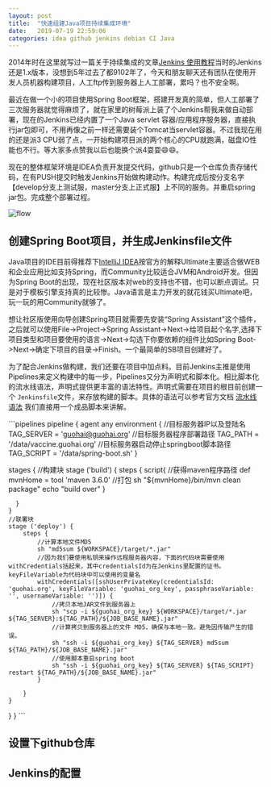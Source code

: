 ```yaml
---
layout: post
title:  "快速组建Java项目持续集成环境"
date:   2019-07-19 22:59:06
categories: idea github jenkins debian CI Java
---
```

2014年时在这里就写过一篇关于持续集成的文章[Jenkins 使用教程](/java/jenkins/2014/11/14/jenkins-use-tutorial.html)当时的Jenkins还是1.x版本，没想到5年过去了都9102年了，今天和朋友聊天还有团队在使用开发人员机器构建项目，人工ftp传到服务器上人工部署，累吗？也不安全啊。

最近在做一个小的项目使用Spring Boot框架，搭建开发真的简单，但人工部署了三次服务器就觉得麻烦了，就在家里的树莓派上装了个Jenkins帮我来做自动部署，现在的Jenkins已经内置了一个Java servlet 容器/应用程序服务器，直接执行jar包即可，不用再像之前一样还需要装个Tomcat当servlet容器。不过我现在用的还是派3 CPU弱了点，一开始构建项目派的两个核心的CPU就跑满，磁盘IO性能也不行。等大家多点赞我以后也能换个派4耍耍😄😄。

现在的整体框架环境是IDEA负责开发提交代码，github只是一个仓库负责存储代码，在有PUSH提交时触发Jenkins开始做构建动作。构建完成后按分支名字【develop分支上测试服，master分支上正式服】上不同的服务。并重启spring jar包。完成整个部署过程。

![flow](http://blog.guohai.org/doc-pic/2019-07/flow_chart.png)

## 创建Spring Boot项目，并生成Jenkinsfile文件
Java项目的IDE目前得推荐下[IntelliJ IDEA](https://www.jetbrains.com/idea/)按官方的解释Ultimate主要适合做WEB和企业应用比如支持Spring，而Community比较适合JVM和Android开发。但因为Spring Boot的出现，现在社区版本对web的支持也不错，也可以断点调试。只是对于模板引擎支持真的比较惨。Java语言是主力开发的就花钱买Ultimate吧，玩一玩的用Community就够了。

想让社区版使用向导创建Spring项目就需要先安装“Spring Assistant”这个插件，之后就可以使用File->Project->Spring Assistant->Next->给项目起个名字,选择下项目类型和项目要使用的语言->Next->勾选下你要依赖的组件比如Spring Boot->Next->确定下项目的目录->Finish。一个最简单的SB项目创建好了。

为了配合Jenkins做构建，我们还要在项目中加点料。目前Jenkins主推是使用Pipelines来定义构建中的每一步，Pipelines又分为声明式和脚本化。相比脚本化的流水线语法，声明式提供更丰富的语法特性。声明式需要在项目的根目前创建一个 `Jenkinsfile`文件，来存放构建的脚本。具体的语法可以参考官方文档 [流水线语法](https://jenkins.io/zh/doc/book/pipeline/syntax/) 我们直接用一个成品脚本来讲解。

​```pipelines
pipeline {
  agent any
  environment {
    //目标服务器IP以及登陆名
    TAG_SERVER = 'guohai@guohai.org'
    //目标服务器程序部署路径
    TAG_PATH = '/data/vaccine.guohai.org'
    //目标服务器启动停止springboot脚本路径
    TAG_SCRIPT = '/data/spring-boot.sh'
  }

  stages {
    //构建块
    stage ('build') {
      steps {
         script{
            //获得maven程序路径
            def mvnHome = tool 'maven 3.6.0'
            //打包
            sh "${mvnHome}/bin/mvn clean package"
            echo "build over"
         }

      }
    }
    //联署块
    stage ('deploy') {
        steps {
            //计算本地文件MD5
            sh "md5sum ${WORKSPACE}/target/*.jar"
            //因为我们要使用私钥来操作远程服务器内容，下面的代码块需要使用withCredentials括起来，其中credentialsId为在Jenkins里配置的证书。keyFileVariable为代码块中可以使用的变量名
            withCredentials([sshUserPrivateKey(credentialsId: 'guohai.org', keyFileVariable: 'guohai_org_key', passphraseVariable: '', usernameVariable: '')]) {
                //拷贝本地JAR文件到服务器上
                sh "scp -i ${guohai_org_key} ${WORKSPACE}/target/*.jar ${TAG_SERVER}:${TAG_PATH}/${JOB_BASE_NAME}.jar"
                //计算拷贝到服务器上的文件 MD5，确保与本地一致。避免因传输产生的错误。
                sh "ssh -i ${guohai_org_key} ${TAG_SERVER} md5sum ${TAG_PATH}/${JOB_BASE_NAME}.jar"
                //使用脚本重启spring boot
                sh "ssh -i ${guohai_org_key} ${TAG_SERVER} ${TAG_SCRIPT} restart ${TAG_PATH}/${JOB_BASE_NAME}.jar"
            }

        }
    }
  }
}
​```

## 设置下github仓库


## Jenkins的配置